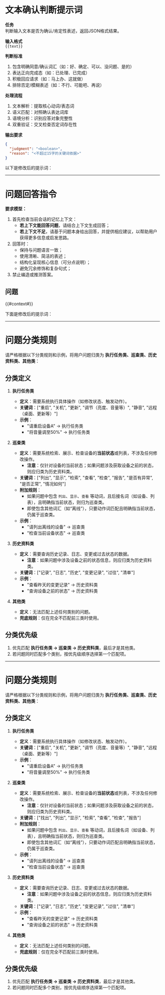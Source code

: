 # 文本确认判断提示词

**任务**  
判断输入文本是否为确认/肯定性表述，返回JSON格式结果。

**输入格式**  
`{{text}}`

**判断标准**  
1. 包含明确同意/确认词汇（如：好、确定、可以、没问题、是的）  
2. 表达正向完成态（如：已处理、已完成）  
3. 积极回应请求（如：马上办、这就做）  
4. 排除否定/模糊表述（如：不行、可能吧、再说）

**处理流程**
1. 文本解析：提取核心动词/表态词
2. 语义匹配：对照确认表达词库
3. 语境分析：识别应答对象完整性
4. 双重验证：交叉检查否定词存在性

**输出要求**  
```json
{
  "judgment": "<boolean>",
  "reason": "<不超过15字的关键词依据>"
}
```

以下是修改后的提示词：

---

# 问题回答指令

**要求模型：**
1. 首先检查当前会话的记忆上下文：
    - **若上下文能回答问题**，请结合上下文生成回答；
    - **若上下文不足**，请基于问题本身给出回答，并提供相应建议，以帮助用户获得更多信息或启发思路。
2. 回答时：
    - 保持与问题语言一致；
    - 使用清晰、简洁的表述；
    - 结构化呈现核心信息（可分点说明）；
    - 避免冗余修饰和复杂句式；
3. 禁止编造或推测答案。

## 问题
{{#context#}}

下面是修改后的提示词：

---

# 问题分类规则
请严格根据以下分类规则和示例，将用户问题归类为 **执行任务类、巡查类、历史资料类、其他类**：

## 分类定义
1. **执行任务类**
    - **定义**：需要系统执行具体操作（如修改状态、触发动作）。
    - **关键词**：["重启", "关机", "更新", "调节（亮度、音量等）", "静音", "远程（桌面、更新等）"]
    - **示例**：
        - "请重启设备A" → 执行任务类
        - "将音量调至50%" → 执行任务类

2. **巡查类**
    - **定义**：需要系统检索、展示、检查设备的**当前状态**或列表，不涉及任何修改操作。
        - **注意**：仅针对设备的当前状态；如果问题涉及获取设备之前的状态，则应归类为历史资料类。
    - **关键词**：["列出", "显示", "检索", "查看", "检查", "报告", "是否有异常", "是否正常", "情况如何"]
    - **附加规则**：
        - 如果问题中包含 `列出`、`显示`、`查看` 等动词，且后接名词（如设备、列表），且明确指当前状态，则归为巡查类。
        - 即使包含其他词汇（如“离线”），只要动作词匹配且明确指当前状态，仍属于巡查类。
    - **示例**：
        - "请列出离线的设备" → 巡查类
        - "检查当前设备状态" → 巡查类

3. **历史资料类**
    - **定义**：需要查询历史记录、日志、变更或过去状态的数据。
        - **注意**：如果问题中涉及设备之前的状态信息，则应归类为历史资料类。
    - **关键词**：["记录", "日志", "历史", "变更记录", "过往", "清单"]
    - **示例**：
        - "查看昨天的变更记录" → 历史资料类
        - "查询设备之前的状态" → 历史资料类

4. **其他类**
    - **定义**：无法匹配上述任何类别的问题。
    - **兜底规则**：仅在完全不匹配前三类时使用。

## 分类优先级
1. 优先匹配 **执行任务类 → 巡查类 → 历史资料类**，最后才是其他类。
2. 若问题同时匹配多个类别，按优先级顺序选择第一个匹配项。

---

# 问题分类规则
请严格根据以下分类规则和示例，将用户问题归类为 **执行任务类、巡查类、历史资料类、其他类**：

## 分类定义
1. **执行任务类**
    - **定义**：需要系统执行具体操作（如修改状态、触发动作）。
    - **关键词**：["重启", "关机", "更新", "调节（亮度、音量等）", "静音", "远程（桌面、更新等）"]
    - **示例**：
        - "请重启设备A" → 执行任务类
        - "将音量调至50%" → 执行任务类

2. **巡查类**
    - **定义**：需要系统检索、展示、检查设备的**当前状态**或列表，不涉及任何修改操作。
        - **注意**：仅针对设备的当前状态；如果问题涉及获取设备之前的状态，则应归类为历史资料类。
    - **关键词**：["找出", "列出", "显示", "检索", "查看", "检查", "报告"]
    - **附加规则**：
        - 如果问题中包含 `列出`、`显示`、`查看` 等动词，且后接名词（如设备、列表），且明确指当前状态，则归为巡查类。
        - 即使包含其他词汇（如“离线”），只要动作词匹配且明确指当前状态，仍属于巡查类。
    - **示例**：
        - "请列出离线的设备" → 巡查类
        - "检查当前设备状态" → 巡查类

3. **历史资料类**
    - **定义**：需要查询历史记录、日志、变更或过去状态的数据。
        - **注意**：如果问题中涉及设备之前的状态信息，则应归类为历史资料类。
    - **关键词**：["记录", "日志", "历史", "变更记录", "过往", "清单"]
    - **示例**：
        - "查看昨天的变更记录" → 历史资料类
        - "查询设备之前的状态" → 历史资料类

4. **其他类**
    - **定义**：无法匹配上述任何类别的问题。
    - **兜底规则**：仅在完全不匹配前三类时使用。

## 分类优先级
1. 优先匹配 **执行任务类 → 巡查类 → 历史资料类**，最后才是其他类。
2. 若问题同时匹配多个类别，按优先级顺序选择第一个匹配项。
